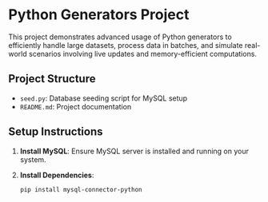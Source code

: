 # Python Generators Project

This project demonstrates advanced usage of Python generators to efficiently handle large datasets, process data in batches, and simulate real-world scenarios involving live updates and memory-efficient computations.

## Project Structure

- `seed.py`: Database seeding script for MySQL setup
- `README.md`: Project documentation

## Setup Instructions

1. **Install MySQL**: Ensure MySQL server is installed and running on your system.

2. **Install Dependencies**:
   ```bash
   pip install mysql-connector-python